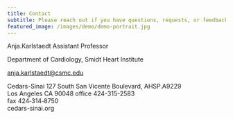 ```yaml
---
title: Contact
subtitle: Please reach out if you have questions, requests, or feedback.
featured_image: /images/demo/demo-portrait.jpg
---
```


Anja.Karlstaedt
Assistant Professor

Department of Cardiology, Smidt Heart Institute

anja.karlstaedt@csmc.edu

Cedars-Sinai
127 South San Vicente Boulevard, AHSP.A9229  
Los Angeles CA 90048
office 424-315-2583  
fax 424‐314‐8750  
cedars-sinai.org 


